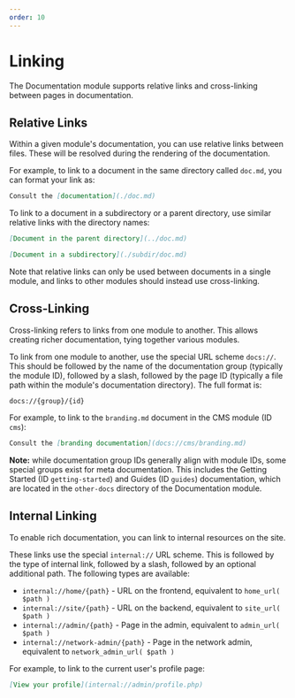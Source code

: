 ```yaml
---
order: 10
---
```

# Linking

The Documentation module supports relative links and cross-linking between pages in documentation.


## Relative Links

Within a given module's documentation, you can use relative links between files. These will be resolved during the rendering of the documentation.

For example, to link to a document in the same directory called `doc.md`, you can format your link as:

```md
Consult the [documentation](./doc.md)
```

To link to a document in a subdirectory or a parent directory, use similar relative links with the directory names:

```md
[Document in the parent directory](../doc.md)

[Document in a subdirectory](./subdir/doc.md)
```

Note that relative links can only be used between documents in a single module, and links to other modules should instead use cross-linking.


## Cross-Linking

Cross-linking refers to links from one module to another. This allows creating richer documentation, tying together various modules.

To link from one module to another, use the special URL scheme `docs://`. This should be followed by the name of the documentation group (typically the module ID), followed by a slash, followed by the page ID (typically a file path within the module's documentation directory). The full format is:

```
docs://{group}/{id}
```

For example, to link to the `branding.md` document in the CMS module (ID `cms`):

```md
Consult the [branding documentation](docs://cms/branding.md)
```

**Note:** while documentation group IDs generally align with module IDs, some special groups exist for meta documentation. This includes the Getting Started (ID `getting-started`) and Guides (ID `guides`) documentation, which are located in the `other-docs` directory of the Documentation module.


## Internal Linking

To enable rich documentation, you can link to internal resources on the site.

These links use the special `internal://` URL scheme. This is followed by the type of internal link, followed by a slash, followed by an optional additional path. The following types are available:

* `internal://home/{path}` - URL on the frontend, equivalent to `home_url( $path )`
* `internal://site/{path}` - URL on the backend, equivalent to `site_url( $path )`
* `internal://admin/{path}` - Page in the admin, equivalent to `admin_url( $path )`
* `internal://network-admin/{path}` - Page in the network admin, equivalent to `network_admin_url( $path )`

For example, to link to the current user's profile page:

```md
[View your profile](internal://admin/profile.php)
```
